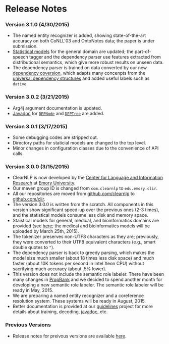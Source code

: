 # Release Notes

### Version 3.1.0 (4/30/2015)

* The named entity recognizer is added, showing state-of-the-art accuracy on both CoNLL'03 and OntoNotes data; the paper is under submission.
* [Statistical models](../quick_start/models.md) for the general domain are updated; the part-of-speech tagger and the dependency parser use features extracted from distributional semantics, which give more robust results on unseen data.
* The dependency parser is trained on data converted by our new [dependency coversion](../dependency/dependency_guidelines.md), which adapts many concenpts from the [universal dependency structures](http://universaldependencies.github.io/docs/) and added useful labels such as `dative`.

### Version 3.0.2 (3/21/2015)

* Arg4j argument documentation is updated.
* [Javadoc](http://nlp.mathcs.emory.edu/clearnlp/javadoc/) for [`DEPNode`](https://github.com/clir/clearnlp/blob/master/src/main/java/edu/emory/clir/clearnlp/dependency/DEPNode.java) and [`DEPTree`](https://github.com/clir/clearnlp/blob/master/src/main/java/edu/emory/clir/clearnlp/dependency/DEPTree.java) are added.

### Version 3.0.1 (3/17/2015)

* Some debugging codes are stripped out.
* Directory paths for staticial models are changed to the top level.
* Minor changes in configuration classes due to the convenience of API calls.

### Version 3.0.0 (3/15/2015)

* ClearNLP is now developed by the [Center for Language and Information Research](http://nlp.mathcs.emory.edu) at [Emory University](http://emory.edu).
* Our maven group ID is changed from `com.clearnlp` to `edu.emory.clir`.
* All our repositories are moved from [github.com/clearnlp](http://github.com/clearnlp/) to [github.com/clir](https://github.com/clir/).
* The version 3.0.0 is written from the scratch. All components in this version show significant speed-up over the previous ones (2-3 times), and the statistical models consume less disk and memory space.
* Staistical models for general, medical, and bioinformatics domains are provided (see [here](../getting_started/models.md); the medical and bioinformatics models will be uploaded by March 25th, 2015).
* The tokenizer preserves non-UTF8 characters as they are; previously, they were converted to their UTF8 equivalent characters (e.g., smart double quotes to `"`).
* The dependency parser is back to greedy parsing, which makes the model size much smaller (about 18 times less disk space) and much faster (about 10K tokens per second in Intel Xeon CPU) without sacrifying much accuracy (about .5% lower).
* This version does not include the semantic role labeler.  There have been many changes in [PropBank](http://verbs.colorado.edu/propbank/) and we decided to spend another month for developing a new semantic role labeler.  The semantic role labeler will be ready in May, 2015.
* We are preparing a named entity recognizer and a coreference resolution system.  These systems will be ready in August, 2015.
* Better documentation is provided at our [guidelines](https://github.com/clir/clearnlp-guidelines) project for more details about training, decoding, [javadoc](http://nlp.mathcs.emory.edu/clearnlp/javadoc/), etc.


### Previous Versions
* Release notes for preivous versions are available [here](previous_notes.md).
